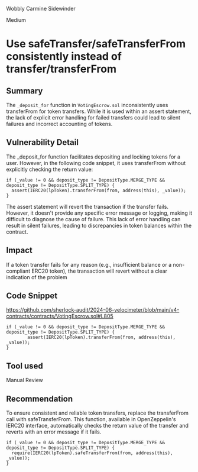 Wobbly Carmine Sidewinder

Medium

# Use safeTransfer/safeTransferFrom consistently instead of transfer/transferFrom

## Summary
The `_deposit_for` function in `VotingEscrow.sol` inconsistently uses transferFrom for token transfers. While it is used within an assert statement, the lack of explicit error handling for failed transfers could lead to silent failures and incorrect accounting of tokens.

## Vulnerability Detail
The _deposit_for function facilitates depositing and locking tokens for a user. However, in the following code snippet, it uses transferFrom without explicitly checking the return value:

```solidity
if (_value != 0 && deposit_type != DepositType.MERGE_TYPE && deposit_type != DepositType.SPLIT_TYPE) {
  assert(IERC20(lpToken).transferFrom(from, address(this), _value));
}
```
The assert statement will revert the transaction if the transfer fails. However, it doesn't provide any specific error message or logging, making it difficult to diagnose the cause of failure. This lack of error handling can result in silent failures, leading to discrepancies in token balances within the contract.

## Impact
 If a token transfer fails for any reason (e.g., insufficient balance or a non-compliant ERC20 token), the transaction will revert without a clear indication of the problem

## Code Snippet
https://github.com/sherlock-audit/2024-06-velocimeter/blob/main/v4-contracts/contracts/VotingEscrow.sol#L805

```solidity
if (_value != 0 && deposit_type != DepositType.MERGE_TYPE && deposit_type != DepositType.SPLIT_TYPE) {
        assert(IERC20(lpToken).transferFrom(from, address(this), _value));
}
```

## Tool used

Manual Review

## Recommendation
To ensure consistent and reliable token transfers, replace the transferFrom call with safeTransferFrom. This function, available in OpenZeppelin's IERC20 interface, automatically checks the return value of the transfer and reverts with an error message if it fails.

```solidity
if (_value != 0 && deposit_type != DepositType.MERGE_TYPE && deposit_type != DepositType.SPLIT_TYPE) {
  require(IERC20(lpToken).safeTransferFrom(from, address(this), _value));
}
```